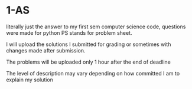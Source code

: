 # 1-AS
literally just the answer to my first sem computer science code, questions were made for python
PS stands for problem sheet. 

I will upload the solutions I submitted for grading or sometimes with changes made after submission.

The problems will be uploaded only 1 hour after the end of deadline

The level of description may vary depending on how committed I am to explain my solution
